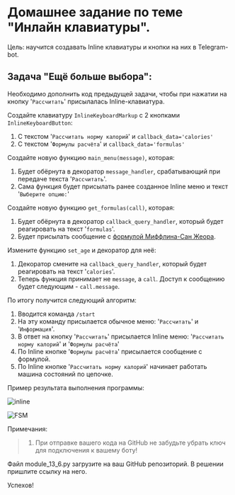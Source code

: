# Домашнее задание по теме "Инлайн клавиатуры".

Цель: научится создавать Inline клавиатуры и кнопки на них в Telegram-bot.

## Задача "Ещё больше выбора":

Необходимо дополнить код предыдущей задачи, чтобы при нажатии на кнопку
'```Рассчитать```' присылалась Inline-клавиатура.

Создайте клавиатуру ```InlineKeyboardMarkup``` с 2 кнопками
```InlineKeyboardButton```:
1. С текстом '```Рассчитать норму калорий```' и ```callback_data='calories'```
2. С текстом '```Формулы расчёта```' и ```callback_data='formulas'```

Создайте новую функцию ```main_menu(message)```, которая:
1. Будет обёрнута в декоратор ```message_handler```, срабатывающий при
   передаче текста '```Рассчитать```'.
2. Сама функция будет присылать ранее созданное Inline меню и текст
   '```Выберите опцию:```'

Создайте новую функцию ```get_formulas(call)```, которая:
1. Будет обёрнута в декоратор ```callback_query_handler```, который будет
   реагировать на текст '```formulas```'.
2. Будет присылать сообщение с [формулой Миффлина-Сан Жеора](https://www.calc.ru/Formula-Mifflinasan-Zheora.html).

Измените функцию ```set_age``` и декоратор для неё:
1. Декоратор смените на ```callback_query_handler```, который будет
   реагировать на текст '```calories```'.
2. Теперь функция принимает не ```message```, а ```call```. Доступ к сообщению
   будет следующим - ```call.message```.

По итогу получится следующий алгоритм:
1. Вводится команда ```/start```
2. На эту команду присылается обычное меню: '```Рассчитать```' и
   '```Информация```'.
3. В ответ на кнопку '```Рассчитать```' присылается Inline меню: '```Рассчитать
   норму калорий```' и '```Формулы расчёта```'
4. По Inline кнопке '```Формулы расчёта```' присылается сообщение с
   формулой.
5. По Inline кнопке '```Рассчитать норму калорий```' начинает работать
   машина состояний по цепочке.

Пример результата выполнения программы:

![inline](https://static.tildacdn.com/tild3564-6137-4261-b065-636662636465/2024-07-19_17-27-23.png)

![FSM](https://static.tildacdn.com/tild3639-3232-4534-b563-666434646562/2024-11-06_11-15-40.png)

Примечания:
> 1. При отправке вашего кода на GitHub не забудьте убрать ключ для
     подключения к вашему боту!

Файл module_13_6.py загрузите на ваш GitHub репозиторий. В решении пришлите
ссылку на него.

Успехов!
